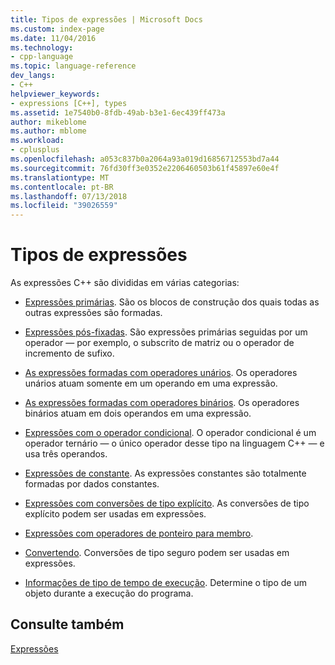 ```yaml
---
title: Tipos de expressões | Microsoft Docs
ms.custom: index-page
ms.date: 11/04/2016
ms.technology:
- cpp-language
ms.topic: language-reference
dev_langs:
- C++
helpviewer_keywords:
- expressions [C++], types
ms.assetid: 1e7540b0-8fdb-49ab-b3e1-6ec439ff473a
author: mikeblome
ms.author: mblome
ms.workload:
- cplusplus
ms.openlocfilehash: a053c837b0a2064a93a019d16856712553bd7a44
ms.sourcegitcommit: 76fd30ff3e0352e2206460503b61f45897e60e4f
ms.translationtype: MT
ms.contentlocale: pt-BR
ms.lasthandoff: 07/13/2018
ms.locfileid: "39026559"
---
```

# <a name="types-of-expressions"></a>Tipos de expressões
As expressões C++ são divididas em várias categorias:  
  
-   [Expressões primárias](../cpp/primary-expressions.md). São os blocos de construção dos quais todas as outras expressões são formadas.  
  
-   [Expressões pós-fixadas](../cpp/postfix-expressions.md). São expressões primárias seguidas por um operador — por exemplo, o subscrito de matriz ou o operador de incremento de sufixo.  
  
-   [As expressões formadas com operadores unários](../cpp/expressions-with-unary-operators.md). Os operadores unários atuam somente em um operando em uma expressão.  
  
-   [As expressões formadas com operadores binários](../cpp/expressions-with-binary-operators.md). Os operadores binários atuam em dois operandos em uma expressão.  
  
-   [Expressões com o operador condicional](../cpp/conditional-operator-q.md). O operador condicional é um operador ternário — o único operador desse tipo na linguagem C++ — e usa três operandos.  
  
-   [Expressões de constante](../cpp/cpp-constant-expressions.md). As expressões constantes são totalmente formadas por dados constantes.  
  
-   [Expressões com conversões de tipo explícito](http://msdn.microsoft.com/060ad6b4-9592-4f3e-8509-a20ac84a85ae). As conversões de tipo explícito podem ser usadas em expressões.  
  
-   [Expressões com operadores de ponteiro para membro](../cpp/pointer-to-member-operators-dot-star-and-star.md).  
  
-   [Convertendo](../cpp/casting.md). Conversões de tipo seguro podem ser usadas em expressões.  
  
-   [Informações de tipo de tempo de execução](../cpp/run-time-type-information.md). Determine o tipo de um objeto durante a execução do programa.  
  
## <a name="see-also"></a>Consulte também  
 [Expressões](../cpp/expressions-cpp.md)